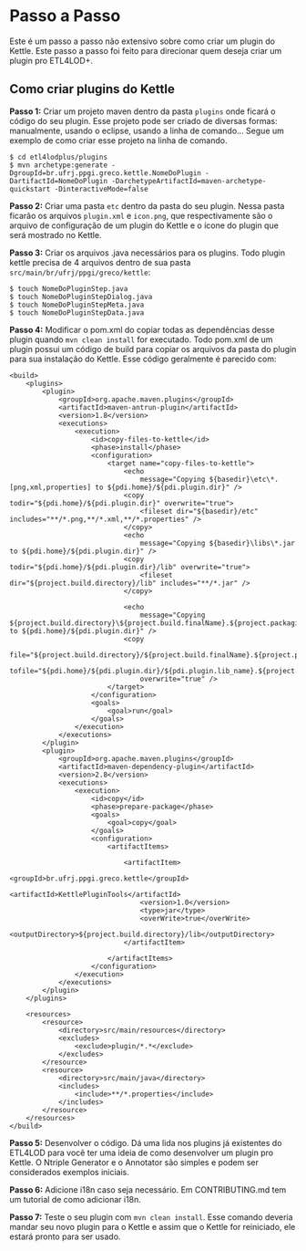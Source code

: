 # Passo a Passo

Este é um passo a passo não extensivo sobre como criar um plugin do Kettle. Este passo a passo foi feito para direcionar quem deseja criar um plugin pro ETL4LOD+. 

## Como criar plugins do Kettle

**Passo 1:** Criar um projeto maven dentro da pasta ``plugins`` onde ficará o código do seu plugin. Esse projeto pode ser criado de diversas formas: manualmente, usando o eclipse, usando a linha de comando... Segue um exemplo de como criar esse projeto na linha de comando.

```
$ cd etl4lodplus/plugins
$ mvn archetype:generate -DgroupId=br.ufrj.ppgi.greco.kettle.NomeDoPlugin -DartifactId=NomeDoPlugin -DarchetypeArtifactId=maven-archetype-quickstart -DinteractiveMode=false
```

**Passo 2:** Criar uma pasta ``etc`` dentro da pasta do seu plugin. Nessa pasta ficarão os arquivos ``plugin.xml`` e ``icon.png``, que respectivamente são o arquivo de configuração de um plugin do Kettle e o ícone do plugin que será mostrado no Kettle.

**Passo 3:** Criar os arquivos .java necessários para os plugins. Todo plugin kettle precisa de 4 arquivos dentro de sua pasta ``src/main/br/ufrj/ppgi/greco/kettle``:

```
$ touch NomeDoPluginStep.java
$ touch NomeDoPluginStepDialog.java
$ touch NomeDoPluginStepMeta.java
$ touch NomeDoPluginStepData.java
```

**Passo 4:** Modificar o pom.xml do copiar todas as dependências desse plugin quando ``mvn clean install`` for executado.  Todo pom.xml de um plugin possui um código de build para copiar os arquivos da pasta do plugin para sua instalação do Kettle. Esse código geralmente é parecido com:

```
<build>
	<plugins>
		<plugin>
			<groupId>org.apache.maven.plugins</groupId>
			<artifactId>maven-antrun-plugin</artifactId>
			<version>1.8</version>
			<executions>
				<execution>
					<id>copy-files-to-kettle</id>
					<phase>install</phase>
					<configuration>
						<target name="copy-files-to-kettle">
							<echo
								message="Copying ${basedir}\etc\*.[png,xml,properties] to ${pdi.home}/${pdi.plugin.dir}" />
							<copy todir="${pdi.home}/${pdi.plugin.dir}" overwrite="true">
								<fileset dir="${basedir}/etc" includes="**/*.png,**/*.xml,**/*.properties" />
							</copy>
							<echo
								message="Copying ${basedir}\libs\*.jar to ${pdi.home}/${pdi.plugin.dir}" />
							<copy todir="${pdi.home}/${pdi.plugin.dir}/lib" overwrite="true">
								<fileset dir="${project.build.directory}/lib" includes="**/*.jar" />
							</copy>

							<echo
								message="Copying ${project.build.directory}\${project.build.finalName}.${project.packaging} to ${pdi.home}/${pdi.plugin.dir}" />
							<copy
								file="${project.build.directory}/${project.build.finalName}.${project.packaging}"
								tofile="${pdi.home}/${pdi.plugin.dir}/${pdi.plugin.lib_name}.${project.packaging}"
								overwrite="true" />
						</target>
					</configuration>
					<goals>
						<goal>run</goal>
					</goals>
				</execution>
			</executions>
		</plugin>
		<plugin>
			<groupId>org.apache.maven.plugins</groupId>
			<artifactId>maven-dependency-plugin</artifactId>
			<version>2.8</version>
			<executions>
				<execution>
					<id>copy</id>
					<phase>prepare-package</phase>
					<goals>
						<goal>copy</goal>
					</goals>
					<configuration>
						<artifactItems>

							<artifactItem>
								<groupId>br.ufrj.ppgi.greco.kettle</groupId>
								<artifactId>KettlePluginTools</artifactId>
								<version>1.0</version>
								<type>jar</type>
								<overWrite>true</overWrite>
								<outputDirectory>${project.build.directory}/lib</outputDirectory>
							</artifactItem>

						</artifactItems>
					</configuration>
				</execution>
			</executions>
		</plugin>
	</plugins>

	<resources>
		<resource>
			<directory>src/main/resources</directory>
			<excludes>
				<exclude>plugin/*.*</exclude>
			</excludes>
		</resource>
		<resource>
			<directory>src/main/java</directory>
			<includes>
				<include>**/*.properties</include>
			</includes>
		</resource>
	</resources>
</build>
```

**Passo 5:** Desenvolver o código. Dá uma lida nos plugins já existentes do ETL4LOD para você ter uma ideia de como desenvolver um plugin pro Kettle. O Ntriple Generator e o Annotator são simples e podem ser considerados exemplos iniciais. 

**Passo 6:** Adicione i18n caso seja necessário. Em CONTRIBUTING.md tem um tutorial de como adicionar i18n.

**Passo 7:** Teste o seu plugin com ``mvn clean install``. Esse comando deveria mandar seu novo plugin para o Kettle e assim que o Kettle for reiniciado, ele estará pronto para ser usado. 


